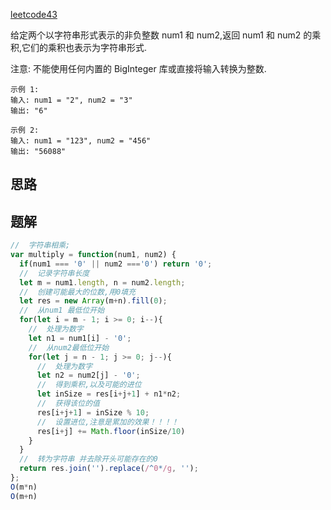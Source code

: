 [leetcode43](https://leetcode.cn/problems/multiply-strings/description/)

给定两个以字符串形式表示的非负整数 num1 和 num2,返回 num1 和 num2 的乘积,它们的乘积也表示为字符串形式. 

注意: 不能使用任何内置的 BigInteger 库或直接将输入转换为整数. 

 
```
示例 1:
输入: num1 = "2", num2 = "3"
输出: "6"

示例 2:
输入: num1 = "123", num2 = "456"
输出: "56088"
```
## 思路



## 题解
```js
//  字符串相乘; 
var multiply = function(num1, num2) {
  if(num1 === '0' || num2 ==='0') return '0';
  //  记录字符串长度
  let m = num1.length, n = num2.length;
  //  创建可能最大的位数,用0填充
  let res = new Array(m+n).fill(0);
  //  从num1 最低位开始
  for(let i = m - 1; i >= 0; i--){
    //  处理为数字
    let n1 = num1[i] - '0';
    //  从num2最低位开始
    for(let j = n - 1; j >= 0; j--){
      //  处理为数字
      let n2 = num2[j] - '0';
      //  得到乘积,以及可能的进位
      let inSize = res[i+j+1] + n1*n2;
      //  获得该位的值
      res[i+j+1] = inSize % 10;
      //  设置进位,注意是累加的效果！！！！
      res[i+j] += Math.floor(inSize/10)
    }
  }
  //  转为字符串 并去除开头可能存在的0
  return res.join('').replace(/^0*/g, '');
};
O(m*n)
O(m+n)

```